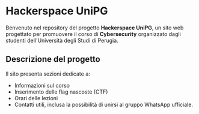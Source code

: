 # Hackerspace UniPG

Benvenuto nel repository del progetto **Hackerspace UniPG**, un sito web progettato per promuovere il corso di **Cybersecurity** organizzato dagli studenti dell'Università degli Studi di Perugia.

## Descrizione del progetto

Il sito presenta sezioni dedicate a:

- Informazioni sul corso
- Inserimento delle flag nascoste (CTF)
- Orari delle lezioni
- Contatti utili, inclusa la possibilità di unirsi al gruppo WhatsApp ufficiale.
